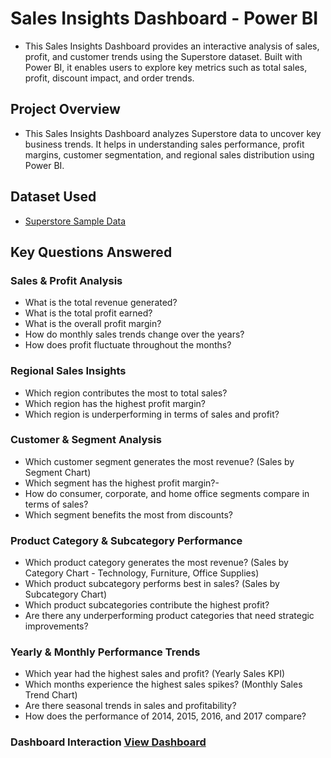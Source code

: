# Sales Insights Dashboard - Power BI 
- This Sales Insights Dashboard provides an interactive analysis of sales, profit, and customer trends using the Superstore dataset. Built with Power BI, it enables users to explore key metrics such as total sales, profit, discount impact, and order trends.

## Project Overview
- This Sales Insights Dashboard analyzes Superstore data to uncover key business trends. It helps in understanding sales performance, profit margins, customer segmentation, and regional sales distribution using Power BI.

## Dataset Used
- <a href="https://github.com/harshithanarla/Sales-Insights-Dashboard/blob/main/sample%20data.xlsx">Superstore Sample Data</a>

## Key Questions Answered  
### Sales & Profit Analysis
- What is the total revenue generated? 
- What is the total profit earned? 
- What is the overall profit margin? 
- How do monthly sales trends change over the years? 
- How does profit fluctuate throughout the months?

### Regional Sales Insights
- Which region contributes the most to total sales?
- Which region has the highest profit margin? 
- Which region is underperforming in terms of sales and profit?

### Customer & Segment Analysis
- Which customer segment generates the most revenue? (Sales by Segment Chart)
- Which segment has the highest profit margin?-
- How do consumer, corporate, and home office segments compare in terms of sales?
- Which segment benefits the most from discounts?

### Product Category & Subcategory Performance
- Which product category generates the most revenue? (Sales by Category Chart - Technology, Furniture, Office Supplies)
- Which product subcategory performs best in sales? (Sales by Subcategory Chart)
- Which product subcategories contribute the highest profit?
- Are there any underperforming product categories that need strategic improvements?

### Yearly & Monthly Performance Trends
- Which year had the highest sales and profit? (Yearly Sales KPI)
- Which months experience the highest sales spikes? (Monthly Sales Trend Chart)
- Are there seasonal trends in sales and profitability?
- How does the performance of 2014, 2015, 2016, and 2017 compare?

### Dashboard Interaction <a href="https://github.com/harshithanarla/Sales-Insights-Dashboard/blob/main/Harshitha.pbix">View Dashboard</a>






